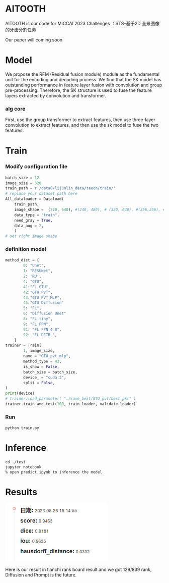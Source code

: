 # AITOOTH
AITOOTH is our code for MICCAI 2023 Challenges ：STS-基于2D 全景图像的牙齿分割任务

Our paper will coming soon

# Model

We propose the RFM (Residual fusion module) module as the fundamental unit for the encoding and decoding process.  We find that the SK model has outstanding performance in feature layer fusion with convolution and group pre-processing.  Therefore, the SK structure is used to fuse the feature layers extracted by convolution and transformer.

### alg core

First, use the group transformer to extract features, then use three-layer convolution to extract features, and then use the sk model to fuse the two features.

# Train

### Modify configuration file

```python
batch_size = 12
image_size = 320
train_path = r'/data0/lijunlin_data/teech/train/'
# replace your dataset path here
All_dataloader = Dataload(
    train_path, 
    image_shape =  (320, 640), #(240, 480), # (320, 640), #(256,256), #(320, 640),
    data_type = "train",
    need_gray = True,
    data_aug = 2,
    )
# set right image shape
```

### definition model

```python
method_dict = {
        0: "Unet",
        1: "RESUNet",
        2: 'RU',
        4: "GTU",
        41:"FL GTU",
        42:"GTU PVT",
        43:"GTU PVT MLP",
 		45:"GTU Diffusion"
        5: "FL",
        6: "Diffusion Unet"
        8: "FL tiny",
        9: "FL FPN",
        91: "FL FPN 4 8",
        92: "FL DETR ",
    }
trainer = Train( 
        1, image_size,
        name = "GTU_pvt_mlp",
        method_type = 43,
        is_show = False,
        batch_size = batch_size,
        device_ = "cuda:3",
        split = False,
)
print(device)
# trainer.load_parameter( "./save_best/GTU_pvt/best.pkl" )
trainer.train_and_test(100, train_loader, validate_loader)
```

### Run 

```shell
python train.py
```

# Inference

```shell
cd ./test
jupyter notebook
% open predict.ipynb to inference the model
```



# Results

![result.png](./assert/result.png)

Here is our result in tianchi rank board result and we got 129/839 rank,  Diffusion and Prompt is the future.
